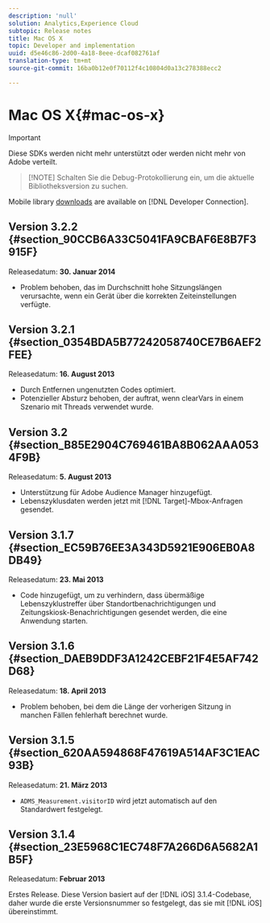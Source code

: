 ```yaml
---
description: 'null'
solution: Analytics,Experience Cloud
subtopic: Release notes
title: Mac OS X
topic: Developer and implementation
uuid: d5e46c86-2d00-4a18-8eee-dcaf082761af
translation-type: tm+mt
source-git-commit: 16ba0b12e0f70112f4c10804d0a13c278388ecc2

---
```



# Mac OS X{#mac-os-x}

>[!IMPORTANT]
>
>Diese SDKs werden nicht mehr unterstützt oder werden nicht mehr von Adobe verteilt.

> [!NOTE] Schalten Sie die Debug-Protokollierung ein, um die aktuelle Bibliotheksversion zu suchen.

Mobile library [downloads](https://marketing.adobe.com/developer/get-started/mobile/c-measuring-mobile-applications) are available on [!DNL Developer Connection].

## Version 3.2.2 {#section_90CCB6A33C5041FA9CBAF6E8B7F3915F}

Releasedatum: **30. Januar 2014**

* Problem behoben, das im Durchschnitt hohe Sitzungslängen verursachte, wenn ein Gerät über die korrekten Zeiteinstellungen verfügte.

## Version 3.2.1 {#section_0354BDA5B77242058740CE7B6AEF2FEE}

Releasedatum: **16. August 2013**

* Durch Entfernen ungenutzten Codes optimiert.
* Potenzieller Absturz behoben, der auftrat, wenn clearVars in einem Szenario mit Threads verwendet wurde.

## Version 3.2 {#section_B85E2904C769461BA8B062AAA0534F9B}

Releasedatum: **5. August 2013**

* Unterstützung für Adobe Audience Manager hinzugefügt.
* Lebenszyklusdaten werden jetzt mit [!DNL Target]-Mbox-Anfragen gesendet.

## Version 3.1.7 {#section_EC59B76EE3A343D5921E906EB0A8DB49}

Releasedatum: **23. Mai 2013**

* Code hinzugefügt, um zu verhindern, dass übermäßige Lebenszyklustreffer über Standortbenachrichtigungen und Zeitungskiosk-Benachrichtigungen gesendet werden, die eine Anwendung starten.

## Version 3.1.6 {#section_DAEB9DDF3A1242CEBF21F4E5AF742D68}

Releasedatum: **18. April 2013**

* Problem behoben, bei dem die Länge der vorherigen Sitzung in manchen Fällen fehlerhaft berechnet wurde.

## Version 3.1.5 {#section_620AA594868F47619A514AF3C1EAC93B}

Releasedatum: **21. März 2013**

* `ADMS_Measurement.visitorID` wird jetzt automatisch auf den Standardwert festgelegt.

## Version 3.1.4 {#section_23E5968C1EC748F7A266D6A5682A1B5F}

Releasedatum: **Februar 2013**

Erstes Release. Diese Version basiert auf der [!DNL iOS] 3.1.4-Codebase, daher wurde die erste Versionsnummer so festgelegt, das sie mit [!DNL iOS] übereinstimmt.

